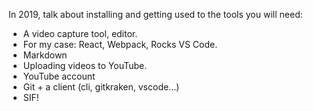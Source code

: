 In 2019, talk about installing and getting used to the tools you will need:
- A video capture tool, editor.
- For my case: React, Webpack, Rocks VS Code.
- Markdown
- Uploading videos to YouTube.
- YouTube account
- Git + a client (cli, gitkraken, vscode...)
- SIF!